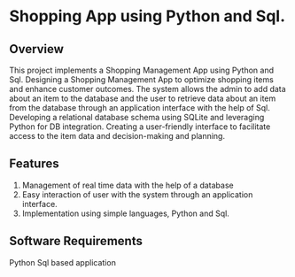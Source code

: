 # Shopping App using Python and Sql.


## Overview
This project implements a Shopping Management App using Python and Sql. Designing a Shopping Management App to optimize shopping items and enhance customer outcomes. The system allows the admin to add data about an item to the database and the user to retrieve data about an item from the database through an application interface with the help of Sql. Developing a relational database schema using SQLite and leveraging Python for DB integration.
Creating a user-friendly interface to facilitate access to the item data and decision-making and planning.

## Features
1. Management of real time data with the help of a database
2. Easy interaction of user with the system through an application interface.
3. Implementation using simple languages, Python and Sql.

## Software Requirements
Python
Sql based application

